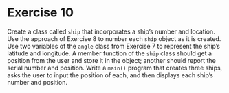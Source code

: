 # Exercise 10

Create a class called `ship` that incorporates a ship’s number and location. Use the approach of Exercise 8 to number each `ship` object as it is created. Use two variables of the `angle` class from Exercise 7 to represent the ship’s latitude and longitude. A member function of the `ship` class should get a position from the user and store it in the object; another should report the serial number and position. Write a `main()` program that creates three ships, asks the user to input the position of each, and then displays each ship’s number and position.
